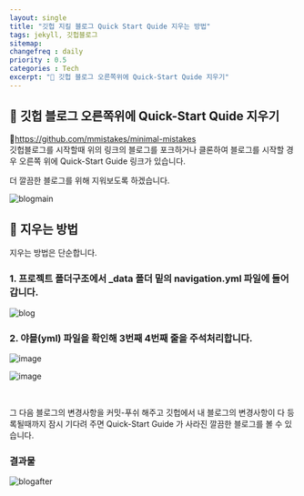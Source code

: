 ```yaml
---
layout: single
title: "깃헙 지킬 블로그 Quick Start Quide 지우는 방법"
tags: jekyll, 깃헙블로그
sitemap:
changefreq : daily
priority : 0.5
categories : Tech
excerpt: "📘 깃헙 블로그 오른쪽위에 Quick-Start Quide 지우기"
---
```


## 📘 깃헙 블로그 오른쪽위에 Quick-Start Quide 지우기

📌https://github.com/mmistakes/minimal-mistakes   
깃헙블로그를 시작할때 위의 링크의 블로그를 포크하거나 클론하여 블로그를 시작할 경우 오른쪽 위에 Quick-Start Guide 링크가 있습니다. 

더 깔끔한 블로그를 위해 지워보도록 하겠습니다.


![blogmain](https://user-images.githubusercontent.com/55569476/190987930-c2ca7f57-7270-4d91-bca3-b5822c78fca7.png)

## 📘 지우는 방법
지우는 방법은 단순합니다. 
### 1. 프로젝트 폴더구조에서 _data 폴더 밑의 navigation.yml 파일에 들어갑니다.

![blog](https://user-images.githubusercontent.com/55569476/190988147-8bccfb6b-62c8-4a88-a177-dfff45dbf17d.png)


### 2. 야믈(yml) 파일을 확인해 3번째 4번째 줄을 주석처리합니다.  



![image](https://user-images.githubusercontent.com/55569476/190988673-db36a543-f0d3-407d-97e4-832ea5668165.png)


![image](https://user-images.githubusercontent.com/55569476/190988719-42af99d6-6c0e-431e-b103-88470afffdb2.png)

<br>

그 다음 블로그의 변경사항을 커밋-푸쉬 해주고 깃헙에서 내 블로그의 변경사항이 다 등록될때까지 잠시 기다려 주면 Quick-Start Guide 가 사라진 깔끔한 블로그를 볼 수 있습니다.

### 결과물

![blogafter](https://user-images.githubusercontent.com/55569476/190988559-4b9263c4-57d3-4769-8bad-32bc9695d08c.png)